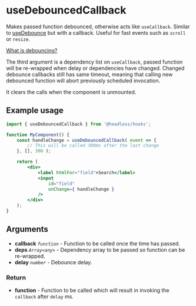# useDebouncedCallback

Makes passed function debounced, otherwise acts like `useCallback`. Similar to [useDebounce](/packages/hooks/src/useDebounce/README.md) but with a callback. Useful for fast events such as `scroll` or `resize`.

[What is debouncing?](https://css-tricks.com/the-difference-between-throttling-and-debouncing/#debouncing-enforces-that-a-function-not-be-called-again-until-a-certain-amount-of-time-has-passed-without-it-being-called-as-in-execute-this-function-only-if-100-milliseconds-have-passed-witho)

The third argument is a dependency list on `useCallback`, passed function will be re-wrapped when delay or dependencies have changed. Changed debounce callbacks still has same timeout, meaning that calling new debounced function will abort previously scheduled invocation.

It clears the calls when the component is unmounted.

## Example usage

```jsx
import { useDebouncedCallback } from '@headless/hooks';

function MyComponent() {
    const handleChange = useDebouncedCallback( event => {
        // This will be called 300ms after the last change
    }, [], 300 );

    return (
        <div>
            <label htmlFor="field">Search</label>
            <input
                id="field"
                onChange={ handleChange }
            />
        </div>
    );
}
```

## Arguments

* **callback** _`function`_ - Function to be called once the time has passed.
* **deps** _`Array<any>`_ - Dependency array to be passed so function can be re-wrapped.
* **delay** _`number`_ - Debounce delay.

### Return

* **function** - Function to be called which will result in invoking the `callback` after `delay` ms.
